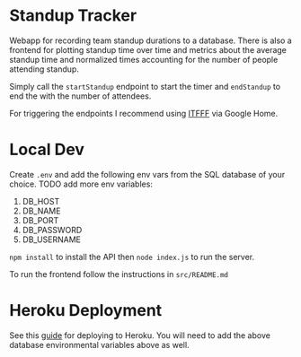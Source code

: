 # Standup Tracker

Webapp for recording team standup durations to a database. 
There is also a frontend for plotting standup time over time and metrics about the 
average standup time and normalized times accounting for the number of people attending 
standup. 

Simply call the `startStandup` endpoint to start the timer and `endStandup` to end the 
with the number of attendees. 

For triggering the endpoints I recommend using [ITFFF](https://ifttt.com/maker_webhooks) via Google Home.

# Local Dev

Create `.env` and add the following env vars from the SQL database of your choice. 
TODO add more env variables:

 <ol>
 <li>DB_HOST</li>
 <li>DB_NAME</li>
 <li>DB_PORT</li>
 <li>DB_PASSWORD</li>
 <li>DB_USERNAME</li>
 </ol>

`npm install` to install the API then `node index.js` to run the server.

To run the frontend follow the instructions in `src/README.md`

# Heroku Deployment

See this [guide](https://devcenter.heroku.com/articles/deploying-nodejs) for deploying
to Heroku. You will need to add the above database environmental variables above as well.


